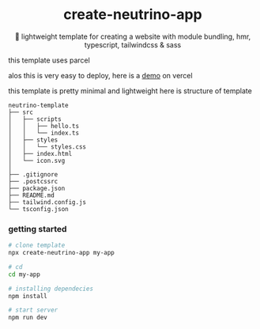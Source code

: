 <div align="center">

# create-neutrino-app

🌌 lightweight template for creating a website with module bundling, hmr, typescript, tailwindcss & sass

</div>

this template uses parcel

alos this is very easy to deploy, here is a [demo](https://neutrino-app.vercel.app/) on vercel

this template is pretty minimal and lightweight here is structure of template

```
neutrino-template
├── src
│   ├── scripts
│   │   ├── hello.ts
│   │   └── index.ts
│   ├── styles
│   │   └── styles.css
│   ├── index.html
│   └── icon.svg
│
├── .gitignore
├── .postcssrc
├── package.json
├── README.md
├── tailwind.config.js
└── tsconfig.json
```

### getting started

```bash
# clone template
npx create-neutrino-app my-app

# cd
cd my-app

# installing dependecies
npm install

# start server
npm run dev
```
